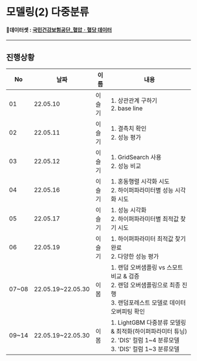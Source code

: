 # 모델링(2) 다중분류

#### 📑데이터셋 : [국민건강보험공단_혈압ㆍ혈당 데이터](https://www.data.go.kr/data/15095105/fileData.do)

---
## 진행상황

|No|날짜|이름|내용|
|---|---|---|---|
|01|22.05.10|이슬기|1. 상관관계 구하기 </br> 2. base line|
|02|22.05.11|이슬기|1. 결측치 확인 </br> 2. 성능 평가|
|03|22.05.12|이슬기|1. GridSearch 사용 </br> 2. 성능 비교|
|04|22.05.16|이슬기|1. 혼동행렬 시각화 시도 </br> 2. 하이퍼파라미터별 성능 시각화 시도|
|05|22.05.17|이슬기|1. 성능 시각화 </br> 2. 하이퍼파라미터별 최적값 찾기 시도|
|06|22.05.19|이슬기|1. 하이퍼파라미터 최적값 찾기 완료 </br> 2. 다양한 성능 평가|
|07~08|22.05.19~22.05.30|이봄|1. 랜덤 오버샘플링 vs 스모트 비교 & 검증 </br> 2. 랜덤 오버샘플링으로 최종 진행 </br> 3. 랜덤포레스트 모델로 데이터 오버피팅 확인|
|09~14|22.05.19~22.05.30|이봄|1. LightGBM 다중분류 모델링 & 최적화(하이퍼파라미터 튜닝) </br> 2. 'DIS' 컬럼 1\~4 분류모델 </br> 3. 'DIS' 컬럼 1\~3 분류모델|
